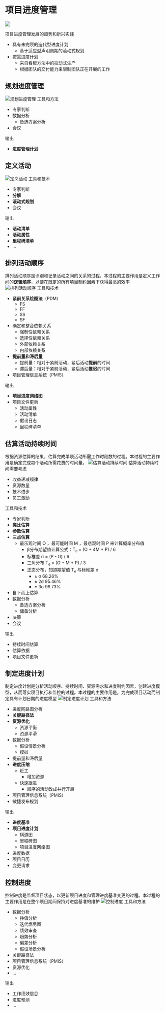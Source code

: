 # 项目进度管理
![](../img/pmbok/6.jpg)

项目进度管理发展的趋势和新兴实践
* 具有未完项的迭代型进度计划
  * 基于适应型声明周期的滚动式规划
* 按需进度计划
  * 来自看板方法中的拉动式生产
  * 根据团队的交付能力来限制团队正在开展的工作
## 规划进度管理
![规划进度管理](../img/pmbok/6.1.jpg)
工具和方法
* 专家判断
* 数据分析
  * 备选方案分析
* 会议

输出
* **进度管理计划**
## 定义活动
![定义活动](../img/pmbok/6.2.jpg)
工具和技术
* 专家判断
* **分解**
* **滚动式规划**
* 会议

输出
* **活动清单**
* **活动属性**
* **里程碑清单**
* ...
## 排列活动顺序
排列活动顺序是识别和记录活动之间的关系的过程，本过程的主要作用是定义工作间的**逻辑顺序**，以便在既定的所有项目制约因素下获得最高的效率
![排列活动顺序](../img/pmbok/6.3.jpg)
工具和技术
* **紧前关系绘图法**（PDM）
  * FS
  * FF
  * SS
  * SF
* 确定和整合依赖关系
  * 强制性依赖关系
  * 选择性依赖关系
  * 外部依赖关系
  * 内部依赖关系
* **提前量和滞后量**
  * 提前量：相对于紧前活动，紧后活动**提前**的时间
  * 滞后量：相对于紧前活动，紧后活动**推迟**的时间
* 项目管理信息系统（PMIS）

输出
* **项目进度网络图**
* 项目文件更新
  * 活动属性
  * 活动清单
  * 假设日志
  * 里程碑清单
## 估算活动持续时间
根据资源估算的结果，估算完成单项活动所需工作时段数的过程。本过程的主要作用是确定完成每个活动所需花费的时间量。
![估算活动持续时间](../img/pmbok/6.4.jpg)
估算活动持续时间需要考虑
* 收益递减规律
* 资源数量
* 技术进步
* 员工激励

工具和技术
* 专家判断
* **类比估算**
* **参数估算**
* **三点估算**
  * 最乐观时间 O ，最可能时间 M ，最悲观时间 P 来计算概率分布值
    * β分布期望值计算公式：T<sub>e</sub> = (O + 4M + P) / 6
    * 标椎差 σ = (P - O) / 6
    * 三角分布 T<sub>e</sub> = (O + M + P) / 3
    * 正态分布，知道期望值 T<sub>e</sub> 与标椎差 σ
      *  ± σ 68.26%
      *  ± 2σ 95.46%
      *  ± 3σ 99.73%
* 自下而上估算
* 数据分析
  * 备选方案分析
  * 储备分析
* 决策
* 会议

输出
* 持续时间估算
* 估算依据
* 项目文件更新
## 制定进度计划
制定进度计划是分析活动顺序、持续时间、资源需求和进度制约因素，创建进度模型，从而落实项目执行和监控的过程。本过程的主要作用是，为完成项目活动而制定具有计划日期的进度模型
![制定进度计划](../img/pmbok/6.5.jpg)
工具和方法
* 进度网路图分析
* **关键路径法**
* **资源优化**
  * 资源平衡
  * 资源平滑
* 数据分析
  * 假设情景分析
  * 模拟
* 提前量和滞后量
* **进度压缩**
  * 赶工
    * 增加资源
  * 快速跟进
    * 顺序的活动改成并行开展
* 项目管理信息系统（PMIS）
* 敏捷发布规划

输出
* **进度基准**
* **项目进度计划**
  * 横道图
  * 里程碑图
  * 项目进度网络图
* 进度数据
* 项目日历
* 变更请求
## 控制进度
控制进度是监督项目状态，以更新项目进度和管理进度基准变更的过程。本过程的主要作用是在整个项目期间保持对进度基准的维护
![控制进度](../img/pmbok/6.6.jpg)
工具和方法
* 数据分析
  * 挣值分析
  * 迭代燃尽图
  * 绩效审查
  * 趋势分析
  * 偏差分析
  * 假设场景分析
* 关键路径法
* 项目管理信息系统（PMIS）
* 资源优化
* ...

输出
* 工作绩效信息
* 进度预测
* ...